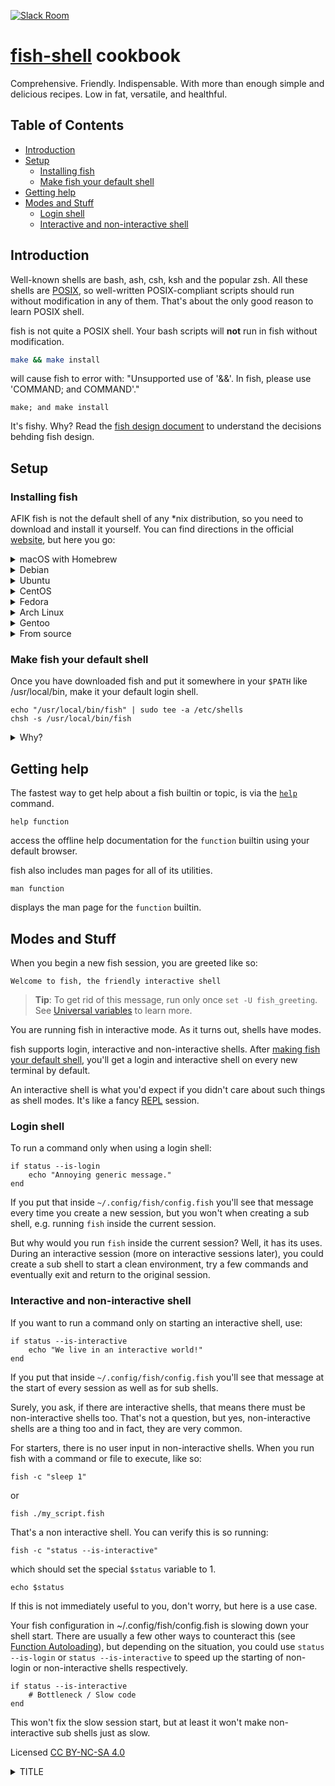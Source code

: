 [![Slack Room][slack-badge]][slack-link]

# [fish-shell] cookbook

Comprehensive. Friendly. Indispensable. With more than enough simple and delicious recipes. Low in fat, versatile, and healthful.

## Table of Contents

* [Introduction](#introduction)
* [Setup](#setup)
    * [Installing fish](#installing-fish)
    * [Make fish your default shell](#make-fish-your-default-shell)
* [Getting help](#getting-help)
* [Modes and Stuff](#modes-and-stuff)
    * [Login shell](#login-shell)
    * [Interactive and non-interactive shell](#interactive-and-non-interactive-shell)


## Introduction

Well-known shells are bash, ash, csh, ksh and the popular zsh. All these shells are [POSIX], so well-written POSIX-compliant scripts should run without modification in any of them. That's about the only good reason to learn POSIX shell.

fish is not quite a POSIX shell. Your bash scripts will **not** run in fish without modification.

```sh
make && make install
```

will cause fish to error with: "Unsupported use of '&&'. In fish, please use 'COMMAND; and COMMAND'."

```fish
make; and make install
```

It's fishy. Why? Read the [fish design document](http://fishshell.com/docs/current/design.html) to understand the decisions behding fish design.

## Setup

### Installing fish

AFIK fish is not the default shell of any \*nix distribution, so you need to download and install it yourself. You can find directions in the official [website](https://fishshell.com), but here you go:

<details>
<summary>macOS with Homebrew</summary>

```bash
brew update && brew install fish
```
</details>

<details>
<summary>Debian</summary>

```bash
wget http://download.opensuse.org/repositories/shells:fish:release:2/Debian_8.0/Release.key
apt-key add - < Release.key
echo 'deb http://download.opensuse.org/repositories/shells:/fish:/release:/2/Debian_8.0/ /' >> /etc/apt/sources.list.d/fish.list
apt-get update
apt-get install fish
```
</details>


<details>
<summary>Ubuntu</summary>

```bash
sudo apt-add-repository ppa:fish-shell/release-2
sudo apt-get update
sudo apt-get install fish
```
</details>

<details>
<summary>CentOS</summary>


```bash
cd /etc/yum.repos.d/
wget http://download.opensuse.org/repositories/shells:fish:release:2/CentOS_7/shells:fish:release:2.repo
yum install fish
```
</details>

<details>
<summary>Fedora</summary>


```bash
cd /etc/yum.repos.d/
wget http://download.opensuse.org/repositories/shells:fish:release:2/Fedora_23/shells:fish:release:2.repo
yum install fish
```
</details>


<details>
<summary>Arch Linux</summary>

```bash
pacman -S fish
```
</details>


<details>
<summary>Gentoo</summary>

```bash
emerge fish
```
</details>

<details>
<summary>From source</summary>

```bash
sudo apt-get -y install git gettext automake autoconf ncurses-dev build-essential libncurses5-dev

git clone -q --depth 1 https://github.com/fish-shell/fish-shell
cd fish-shell
autoreconf && ./configure
make && sudo make install
```
</details>

### Make fish your default shell

Once you have downloaded fish and put it somewhere in your `$PATH` like /usr/local/bin, make it your default login shell.

```fish
echo "/usr/local/bin/fish" | sudo tee -a /etc/shells
chsh -s /usr/local/bin/fish
```

<details>
<summary>Why?</summary>

> If you don't make fish your default shell, you'll have to run `fish` at the start of your default shell (sh, ash, bash, etc.) everytime you create a new session or open a new terminal window / tab.
</details>

## Getting help

[`help`]: http://fishshell.com/docs/current/commands.html#help

The fastest way to get help about a fish builtin or topic, is via the [`help`] command.

```
help function
```

access the offline help documentation for the `function` builtin using your default browser.

fish also includes man pages for all of its utilities.

```
man function
```

displays the man page for the `function` builtin.


## Modes and Stuff

When you begin a new fish session, you are greeted like so:

```
Welcome to fish, the friendly interactive shell
```

> **Tip**: To get rid of this message, run only once `set -U fish_greeting`. See [Universal variables](#universal-variables) to learn more.

You are running fish in interactive mode. As it turns out, shells have modes.

fish supports login, interactive and non-interactive shells. After [making fish your default shell](#make-fish-your-default-shell), you'll get a login and interactive shell on every new terminal by default.

[REPL]: https://en.wikipedia.org/wiki/Read%E2%80%93eval%E2%80%93print_loop

An interactive shell is what you'd expect if you didn't care about such things as shell modes. It's like a fancy [REPL] session.

### Login shell

To run a command only when using a login shell:

```fish
if status --is-login
    echo "Annoying generic message."
end
```

If you put that inside `~/.config/fish/config.fish` you'll see that message every time you create a new session, but you won't when creating a sub shell, e.g. running `fish` inside the current session.

But why would you run `fish` inside the current session? Well, it has its uses. During an interactive session (more on interactive sessions later), you could create a sub shell to start a clean environment, try a few commands and eventually exit and return to the original session.

### Interactive and non-interactive shell

If you want to run a command only on starting an interactive shell, use:

```fish
if status --is-interactive
    echo "We live in an interactive world!"
end
```

If you put that inside `~/.config/fish/config.fish` you'll see that message at the start of every session as well as for sub shells.

Surely, you ask, if there are interactive shells, that means there must be non-interactive shells too. That's not a question, but yes, non-interactive shells are a thing too and in fact, they are very common.

For starters, there is no user input in non-interactive shells. When you run fish with a command or file to execute, like so:

```fish
fish -c "sleep 1"
```

or

```fish
fish ./my_script.fish
```

That's a non interactive shell. You can verify this is so running:

```fish
fish -c "status --is-interactive"
```

which should set the special `$status` variable to 1.

```fish
echo $status
```


If this is not immediately useful to you, don't worry, but here is a use case.

Your fish configuration in ~/.config/fish/config.fish is slowing down your shell start. There are usually a few other ways to counteract this (see [Function Autoloading](#function-autoloading)), but depending on the situation, you could use `status --is-login` or `status --is-interactive` to speed up the starting of non-login or non-interactive shells respectively.

```fish
if status --is-interactive
    # Bottleneck / Slow code
end
```

This won't fix the slow session start, but at least it won't make non-interactive sub shells just as slow.



Licensed [CC BY-NC-SA 4.0](http://creativecommons.org/licenses/by-nc-sa/4.0/)

<!-- Links -->

[fish]: https://github.com/fish-shell/fish-shell
[fish-shell]: https://github.com/fish-shell/fish-shell
[slack-link]: https://fisherman-wharf.herokuapp.com
[slack-badge]: https://fisherman-wharf.herokuapp.com/badge.svg
[POSIX]: https://en.wikipedia.org/wiki/POSIX


<details>
<summary>TITLE</summary>
</details>